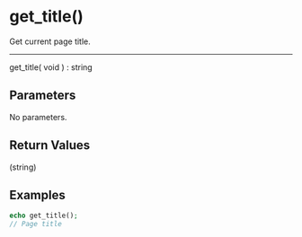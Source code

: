 # get_title()

Get current page title.

---

get_title( void ) : string

## Parameters

No parameters.

## Return Values

(string)

## Examples

```php
echo get_title();
// Page title
```
